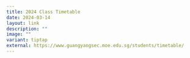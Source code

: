 ```yaml
---
title: 2024 Class Timetable
date: 2024-03-14
layout: link
description: ""
image: ""
variant: tiptap
external: https://www.guangyangsec.moe.edu.sg/students/timetable/
---
```

